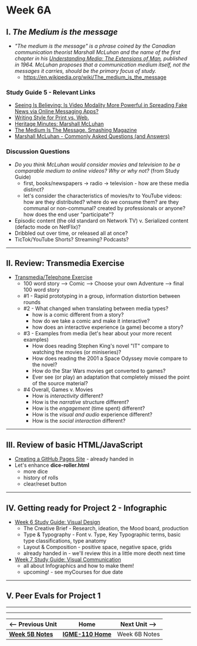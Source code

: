 # Week 6A

## I. *The Medium is the message*

- *"The medium is the message" is a phrase coined by the Canadian communication theorist Marshall McLuhan and the name of the first chapter in his [Understanding Media: The Extensions of Man](https://mcluhan.org/understanding-media/), published in 1964. McLuhan proposes that a communication medium itself, not the messages it carries, should be the primary focus of study.*
  - https://en.wikipedia.org/wiki/The_medium_is_the_message

### Study Guide 5 - Relevant Links
- [Seeing Is Believing: Is Video Modality More Powerful in Spreading Fake News via Online Messaging Apps?](https://academic.oup.com/jcmc/article/26/6/301/6336055)
- [Writing Style for Print vs. Web. ](https://www.nngroup.com/articles/writing-style-for-print-vs-web/)
- [Heritage Minutes: Marshall McLuhan](https://www.youtube.com/watch?v=QNKpK_InQHQ)
- [The Medium Is The Message. Smashing Magazine](https://www.smashingmagazine.com/2011/07/the-medium-is-the-message/)
- [Marshall McLuhan - Commonly Asked Questions (and Answers)](https://www.marshallmcluhan.com/common-questions/)

### Discussion Questions

- *Do you think McLuhan would consider movies and television to be a comparable medium to online videos? Why or why not?* (from Study Guide)
  - first, books/newspapers -> radio -> television - how are these media distinct?
  - let's consider the characteristics of movies/tv to YouTube videos: how are they distributed? where do we consume them? are they communal or non-communal? created by professionals or anyone? how does the end user "participate"?
- Episodic content (the old standard on Network TV) v. Serialized content (defacto mode on NetFlix)?
- Dribbled out over time, or released all at once?
- TicTok/YouTube Shorts? Streaming? Podcasts?

---

## II. Review: Transmedia Exercise
- [Transmedia/Telephone Exercise](5B.md#iv-in-class-exercise---transmedia-round-robintelephone-game)
  - 100 word story --> Comic -->  Choose your own Adventure --> final 100 word story
  - #1 - Rapid prototyping in a group, information distortion between rounds
  - #2 - What changed when translating between media types?
    - how is a comic different from a story?
    - how do we take a comic and make it interactive?
    - how does an interactive experience (a game) become a story?
  - #3 - Examples from media (let's hear about your more recent examples)
    - How does reading Stephen King's novel "IT" compare to watching the movies (or miniseries)?
    - How does reading the 2001 a Space Odyssey movie compare to the novel?
    - How do the Star Wars movies get converted to games?
    - Ever see (or play) an adaptation that completely missed the point of the source material?
  - #4 Overall, Games v. Movies
    - How is *interactivity* different?
    - How is the *narrative* structure different?
    - How is the *engagement* (time spent) different?
    - How is the *visual and audio* experience different?
    - How is the *social interaction* different?

---

## III. Review of basic HTML/JavaScript
- [Creating a GitHub Pages Site](../exercises/github-pages-site.md) - already handed in
- Let's enhance **dice-roller.html**
    - more dice
    - history of rolls
    - clear/reset button

---

## IV. Getting ready for Project 2 - Infographic
- [Week 6 Study Guide: Visual Design](https://docs.google.com/document/d/1wA7yfU2o4mPVfP88kHgBjJwjDIjfqMgIc54fLxeIOE0/edit?usp=sharing)
  - The Creative Brief - Research, ideation, the Mood board, production
  - Type & Typography - Font v. Type, Key Typographic terms, basic type classifications, type anatomy
  - Layout & Composition - positive space, negative space, grids
  - already handed in - we'll review this in a little more deoth next time
- [Week 7 Study Guide: Visual Communication](https://docs.google.com/document/d/1yZJ_X0Gcly28FiJ-OHMNUh9EeAgkAbkZuoKdoskXO4M/copy)
  - all about Infographics and how to make them!
  - upcoming! - see myCourses for due date

---

## V. Peer Evals for Project 1

---
---

| <-- Previous Unit | Home | Next Unit -->
| --- | --- | --- 
|   [**Week 5B Notes**](5B.md)  |  [**IGME-110 Home**](../) | Week 6B Notes

